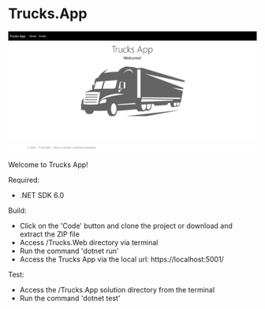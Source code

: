 # Trucks.App
![alt text](https://github.com/rhuancoder/Trucks.App/blob/dev/trucks-app.png)

Welcome to Trucks App!

Required:

- .NET SDK 6.0

Build:

- Click on the 'Code' button and clone the project or download and extract the ZIP file 
- Access /Trucks.Web directory via terminal
- Run the command 'dotnet run'
- Access the Trucks App via the local url: https://localhost:5001/

Test:

- Access the /Trucks.App solution directory from the terminal
- Run the command 'dotnet test'
